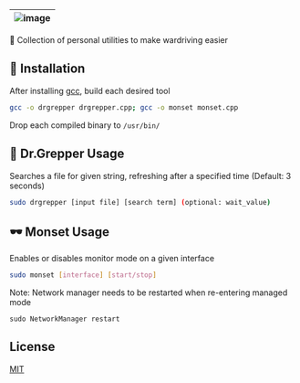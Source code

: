 | ![image](https://user-images.githubusercontent.com/63486672/113641162-ad092e00-9642-11eb-8814-9d55299fc177.png) |
| :------: |
🚗 Collection of personal utilities to make wardriving easier
 
## 📝 Installation

After installing [gcc](https://www.cyberciti.biz/faq/debian-linux-install-gnu-gcc-compiler/), build each desired tool

```bash
gcc -o drgrepper drgrepper.cpp; gcc -o monset monset.cpp
```

Drop each compiled binary to `/usr/bin/`

## 🥤 Dr.Grepper Usage

Searches a file for given string, refreshing after a specified time (Default: 3 seconds)
```bash
sudo drgrepper [input file] [search term] (optional: wait_value) 
```
## 🕶️ Monset Usage

Enables or disables monitor mode on a given interface
```bash
sudo monset [interface] [start/stop] 
```
Note: Network manager needs to be restarted when re-entering managed mode  

`sudo NetworkManager restart`

## License
[MIT](https://choosealicense.com/licenses/mit/)
